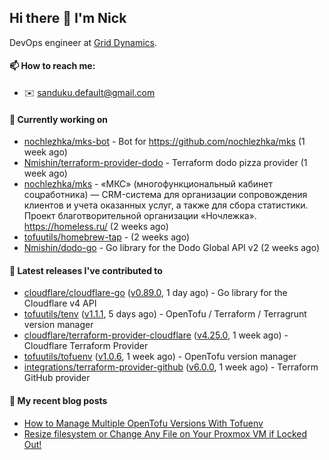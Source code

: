 ## Hi there 👋 I'm Nick

DevOps engineer at [Grid Dynamics](https://www.griddynamics.com/).

#### 📫 How to reach me:

- ✉️ sanduku.default@gmail.com

#### 👷 Currently working on


- [nochlezhka/mks-bot](https://github.com/nochlezhka/mks-bot) - Bot for https://github.com/nochlezhka/mks (1 week ago)
- [Nmishin/terraform-provider-dodo](https://github.com/Nmishin/terraform-provider-dodo) - Terraform dodo pizza provider (1 week ago)
- [nochlezhka/mks](https://github.com/nochlezhka/mks) - «МКС» (многофункциональный кабинет соцработника) — CRM-система для организации сопровождения клиентов и учета оказанных услуг, а также для сбора статистики. Проект благотворительной организации «Ночлежка». https://homeless.ru/ (2 weeks ago)
- [tofuutils/homebrew-tap](https://github.com/tofuutils/homebrew-tap) -  (2 weeks ago)
- [Nmishin/dodo-go](https://github.com/Nmishin/dodo-go) - Go library for the Dodo Global API v2 (2 weeks ago)

#### 🔭 Latest releases I've contributed to

- [cloudflare/cloudflare-go](https://github.com/cloudflare/cloudflare-go) ([v0.89.0](https://github.com/cloudflare/cloudflare-go/releases/tag/v0.89.0), 1 day ago) - Go library for the Cloudflare v4 API
- [tofuutils/tenv](https://github.com/tofuutils/tenv) ([v1.1.1](https://github.com/tofuutils/tenv/releases/tag/v1.1.1), 5 days ago) - OpenTofu / Terraform / Terragrunt version manager
- [cloudflare/terraform-provider-cloudflare](https://github.com/cloudflare/terraform-provider-cloudflare) ([v4.25.0](https://github.com/cloudflare/terraform-provider-cloudflare/releases/tag/v4.25.0), 1 week ago) - Cloudflare Terraform Provider
- [tofuutils/tofuenv](https://github.com/tofuutils/tofuenv) ([v1.0.6](https://github.com/tofuutils/tofuenv/releases/tag/v1.0.6), 1 week ago) - OpenTofu version manager
- [integrations/terraform-provider-github](https://github.com/integrations/terraform-provider-github) ([v6.0.0](https://github.com/integrations/terraform-provider-github/releases/tag/v6.0.0), 1 week ago) - Terraform GitHub provider

#### 📜 My recent blog posts
- [How to Manage Multiple OpenTofu Versions With Tofuenv](https://hackernoon.com/how-to-manage-multiple-opentofu-versions-with-tofuenv)
- [Resize filesystem or Change Any File on Your Proxmox VM if Locked Out!](https://hackernoon.com/resize-filesystem-or-change-any-file-on-your-proxmox-vm-if-locked-out)
